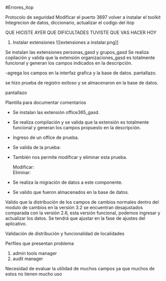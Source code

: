 #Errores_itop

Protocolo de seguridad 
Modificar el puerto 3697
volver a instalar el toolkit 
Integrecion de datos, diccionario, actualizar el codigo del itop


QUE HICISTE AYER
QUE DIFICULTADES TUVISTE
QUE VAS HACER HOY


1. Instalar extensiones 
![[extensiones a instalar.png]]

Se instalan las extensiones personas_gasd y grupos_gasd
Se realiza copilación y valida que la extensión organizaciones_gasd es totalmente funcional y generan los campos indicados en la descripción.

-agrega los campos en la interfaz grafica y la base de datos.
pantallazo.

se hizo prueba de registro exitoso y se almacenaron en la base de datos.

pantallazo


Plantilla para documentar comentarios

- Se instalan las extensión office365_gasd.
    
- Se realiza compilación y se valida que la extensión es totalmente funcional y generan los campos propuesto en la descripción.
    
- Ingreso de un office de prueba.  
    
- Se valida de la prueba:  
      
- También nos permite modificar y eliminar esta prueba.
    
    Modificar:  
    Eliminar:  
- Se realiza la migración de datos a este componente.  
  
- Se valido que fueron almacenados en la base de datos.  


Valido que la distribución de los campos de cambios normales dentro del modulo de cambios en la versión 3.2 se encuentran desajustados comparada con la versión 2.6, esta versión funcional, podemos ingresar y actualizar los datos. Se tendrá que ajustar en la fase de ajustes del aplicativo.

Validación de distribución y funcionalidad de localidades

Perfiles que presentan problema
1. admin tools manager
2. audit manager

Necesidad de evaluar la utilidad de muchos campos ya que muchos de estos no tienen mucho uso